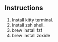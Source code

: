 ## Instructions

1. Install kitty terminal.
2. Install zsh shell.
3. brew install fzf
4. brew install zoxide
